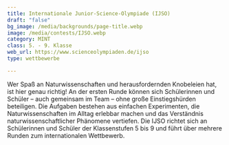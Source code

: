 ```yaml
---
title: Internationale Junior-Science-Olympiade (IJSO)
draft: "false"
bg_image: /media/backgrounds/page-title.webp
image: /media/contests/IJSO.webp
category: MINT
class: 5. - 9. Klasse
web_url: https://www.scienceolympiaden.de/ijso
type: wettbewerbe

---
```

Wer Spaß an Naturwissenschaften und herausfordernden Knobeleien hat, ist hier genau richtig! An der ersten Runde können sich Schülerinnen und Schüler – auch gemeinsam im Team – ohne große Einstiegshürden beteiligen. Die Aufgaben bestehen aus einfachen Experimenten, die Naturwissenschaften im Alltag erlebbar machen und das Verständnis naturwissenschaftlicher Phänomene vertiefen. Die IJSO richtet sich an Schülerinnen und Schüler der Klassenstufen 5 bis 9 und führt über mehrere Runden zum internationalen Wettbewerb.
